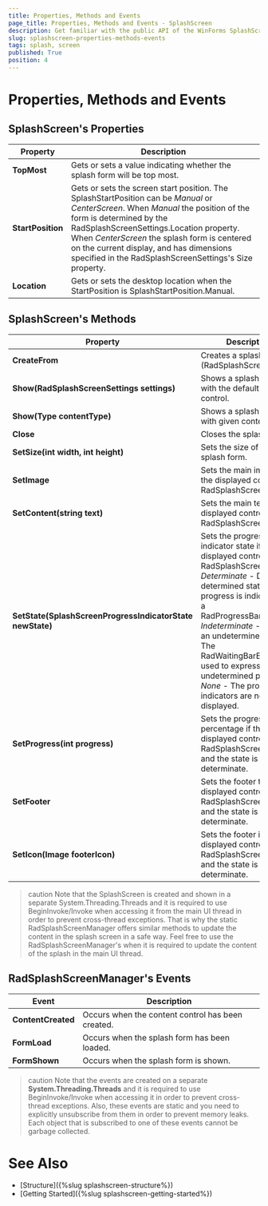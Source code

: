```yaml
---
title: Properties, Methods and Events
page_title: Properties, Methods and Events - SplashScreen
description: Get familiar with the public API of the WinForms SplashScreen.
slug: splashscreen-properties-methods-events
tags: splash, screen
published: True
position: 4  
---
```


# Properties, Methods and Events

## SplashScreen's Properties

|Property|Description|
|----|----|
|**TopMost**|Gets or sets a value indicating whether the splash form will be top most.|
|**StartPosition**|Gets or sets the screen start position. The SplashStartPosition can be *Manual* or *CenterScreen*. When *Manual* the position of the form is determined by the RadSplashScreenSettings.Location property. When *CenterScreen* the splash form is centered on the current display, and has dimensions specified in the RadSplashScreenSettings's Size property.|
|**Location**| Gets or sets the desktop location when the  StartPosition is SplashStartPosition.Manual.|

## SplashScreen's Methods

|Property|Description|
|----|----|
|**CreateFrom**| Creates a splash form (RadSplashScreenForm).|
|**Show(RadSplashScreenSettings settings)**|Shows a splash form with the default splash control.|
|**Show(Type contentType)**|Shows a splash form with given content type.|
|**Close**|Closes the splash form.|
|**SetSize(int width, int height)**|Sets the size of the splash form.|
|**SetImage**|Sets the main image if the displayed control is RadSplashScreenControl.|
|**SetContent(string text)**|Sets the main text if the displayed control is RadSplashScreenControl.|
|**SetState(SplashScreenProgressIndicatorState newState)**|Sets the progress indicator state if the displayed control is RadSplashScreenControl. *Determinate* - Defines a determined state. The progress is indicated by a RadProgressBarElement. *Indeterminate* - Defines an undetermined state. The RadWaitingBarElement is used to express the undetermined progress. *None* - The progress indicators are not displayed.|
|**SetProgress(int progress)**|Sets the progress percentage if the displayed control is RadSplashScreenControl and the state is determinate.|
|**SetFooter**|Sets the footer text if the displayed control is RadSplashScreenControl and the state is determinate.|
|**SetIcon(Image footerIcon)**|Sets the footer icon if the displayed control is RadSplashScreenControl and the state is determinate.|

>caution Note that the SplashScreen is created and shown in a separate System.Threading.Threads and it is required to use BeginInvoke/Invoke when accessing it from the main UI thread in order to prevent cross-thread exceptions. That is why the static RadSplashScreenManager offers similar methods to update the content in the splash screen in a safe way. Feel free to use the RadSplashScreenManager's when it is required to update the content of the splash in the main UI thread.

## RadSplashScreenManager's Events

|Event|Description|
|----|----|
|**ContentCreated**|Occurs when the content control has been created.| 
|**FormLoad**|Occurs when the splash form has been loaded.|
|**FormShown**|Occurs when the splash form is shown.|

>caution Note that the events are created on a separate __System.Threading.Threads__ and it is required to use BeginInvoke/Invoke when accessing it in order to prevent cross-thread exceptions. Also, these events are static and you need to explicitly unsubscribe from them in order to prevent memory leaks. Each object that is subscribed to one of these events cannot be garbage collected.

# See Also

* [Structure]({%slug splashscreen-structure%}) 
* [Getting Started]({%slug splashscreen-getting-started%}) 
 
        
